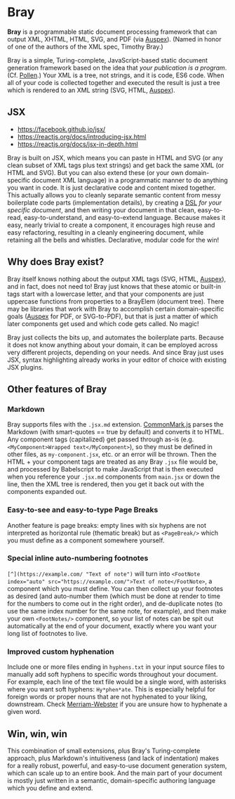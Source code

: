 # Bray

**Bray** is a programmable static document processing framework that can output XML, XHTML, HTML, SVG, and PDF (via [Auspex](https://github.com/jupdike/auspex)). (Named in honor of one of the authors of the XML spec, Timothy Bray.)

Bray is a simple, Turing-complete, JavaScript-based static document generation framework based on the idea that *your publication is a program*. (Cf. [Pollen](https://docs.racket-lang.org/pollen/).) Your XML is a tree, not strings, and it is code, ES6 code. When all of your code is collected together and executed the result is just a tree which is rendered to an XML string (SVG, HTML, [Auspex](https://github.com/jupdike/auspex)).

## JSX

* https://facebook.github.io/jsx/
* https://reactjs.org/docs/introducing-jsx.html
* https://reactjs.org/docs/jsx-in-depth.html

Bray is built on JSX, which means you can paste in HTML and SVG (or any clean subset of XML tags plus text strings) and get back the same XML (or HTML and SVG). But you can also extend these (or your own domain-specific document XML language) in a programmatic manner to do anything you want in code. It is just declarative code and content mixed together. This actually allows you to cleanly separate semantic content from messy boilerplate code parts (implementation details), by creating a [DSL](https://en.wikipedia.org/wiki/Domain-specific_language) *for your specific document*, and then writing your document in that clean, easy-to-read, easy-to-understand, and easy-to-extend language. Because makes it easy, nearly trivial to create a component, it encourages high reuse and easy refactoring, resulting in a cleanly engineering document, while retaining all the bells and whistles. Declarative, modular code for the win!

## Why does Bray exist?

Bray itself knows nothing about the output XML tags (SVG, HTML, [Auspex](https://github.com/jupdike/auspex)), and in fact, does not need to! Bray just knows that these atomic or built-in tags start with a lowercase letter, and that your components are just uppercase functions from properties to a BrayElem (document tree). There may be libraries that work with Bray to accomplish certain domain-specific goals ([Auspex](https://github.com/jupdike/auspex) for PDF, or SVG-to-PDF), but that is just a matter of which later components get used and which code gets called. No magic!

Bray just collects the bits up, and automates the boilerplate parts. Because it does not know anything about your domain, it can be employed across very different projects, depending on your needs. And since Bray just uses JSX, syntax highlighting already works in your editor of choice with existing JSX plugins.

## Other features of Bray

### Markdown

Bray supports files with the `.jsx.md` extension. [CommonMark.js](https://github.com/commonmark/commonmark.js) parses the Markdown (with smart-quotes == true by default) and converts it to HTML. Any component tags (capitalized) get passed through as-is (e.g. `<MyComponent>Wrapped text</MyComponent>`), so they must be defined in other files, as `my-component.jsx`, etc. or an error will be thrown. Then the HTML + your component tags are treated as any Bray `.jsx` file would be, and processed by Babelscript to make JavaScript that is then executed when you reference your `.jsx.md` components from `main.jsx` or down the line, then the XML tree is rendered, then you get it back out with the components expanded out.

### Easy-to-see and easy-to-type Page Breaks

Another feature is page breaks: empty lines with six hyphens are not interpreted as horizontal rule (thematic break) but as `<PageBreak/>` which you must define as a component somewhere yourself.

### Special inline auto-numbering footnotes

`[^](https://example.com/ "Text of note")` will turn into `<FootNote index="auto" src="https://example.com/">Text of note</FootNote>`, a component which you must define. You can then collect up your footnotes as desired (and auto-number them (which must be done at render to time for the numbers to come out in the right order), and de-duplicate notes (to use the same index number for the same note, for example), and then make your own `<FootNotes/>` component, so your list of notes can be spit out automatically at the end of your document, exactly where you want your long list of footnotes to live.

### Improved custom hyphenation

Include one or more files ending in `hyphens.txt` in your input source files to manually add soft hyphens to specific words throughout your document. For example, each line of the text file would be a single word, with asterisks where you want soft hyphens: `Hy*phen*ate`. This is especially helpful for foreign words or proper nouns that are not hyphenated to your liking, downstream. Check [Merriam-Webster](https://www.merriam-webster.com/dictionary/hyphenate) if you are unsure how to hyphenate a given word.

## Win, win, win

This combination of small extensions, plus Bray's Turing-complete approach, plus Markdown's intuitiveness (and lack of indentation) makes for a really robust, powerful, and easy-to-use document generation system, which can scale up to an entire book. And the main part of your document is mostly just written in a semantic, domain-specific authoring language which you define and extend.
